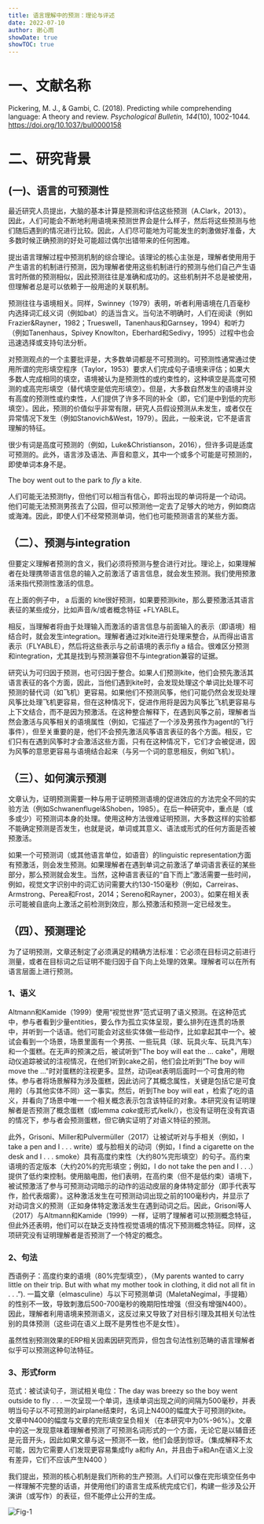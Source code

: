 ```yaml
---
title: 语言理解中的预测：理论与评述
date: 2022-07-10
author: 谢心雨
showDate: true
showTOC: true
---
```


# 一、文献名称

Pickering, M. J., & Gambi, C. (2018). Predicting while comprehending language: A theory and review. *Psychological Bulletin, 144*(10), 1002-1044. https://doi.org/10.1037/bul0000158 

# 二、研究背景

## (一)、语言的可预测性

最近研究人员提出，大脑的基本计算是预测和评估这些预测（A.Clark，2013）。因此，人们可能会不断地利用语境来预测世界会是什么样子，然后将这些预测与他们随后遇到的情况进行比较。因此，人们尽可能地为可能发生的刺激做好准备，大多数时候正确预测的好处可能超过偶尔出错带来的任何困难。 

提出语言理解过程中预测机制的综合理论。该理论的核心主张是，理解者使用用于产生语言的机制进行预测，因为理解者使用这些机制进行的预测与他们自己产生语言时所做的预测相似，因此预测往往是准确和成功的。这些机制并不总是被使用，但理解者总是可以依赖于一般用途的关联机制。 

预测往往与语境相关。同样，Swinney（1979）表明，听者利用语境在几百毫秒内选择词汇歧义词（例如bat）的适当含义。当句法不明确时，人们在阅读（例如Frazier&Rayner，1982；Trueswell，Tanenhaus和Garnsey，1994）和听力（例如Tanenhaus，Spivey Knowlton，Eberhard和Sedivy，1995）过程中也会迅速选择或支持句法分析。

对预测观点的一个主要批评是，大多数单词都是不可预测的。可预测性通常通过使用所谓的完形填空程序（Taylor，1953）要求人们完成句子语境来评估；如果大多数人完成相同的填空，语境被认为是预测性的或约束性的，这种填空是高度可预测的或高完形填空（替代填空是低完形填空）。但是，大多数自然发生的语境并没有高度的预测性或约束性，人们提供了许多不同的补全（即，它们是中到低的完形填空）。因此，预测的价值似乎非常有限，研究人员假设预测从未发生，或者仅在异常情况下发生（例如Stanovich&West，1979）。因此，一般来说，它不是语言理解的特征。 

很少有词是高度可预测的（例如，Luke&Christianson，2016），但许多词是适度可预测的。此外，语言涉及语法、声音和意义，其中一个或多个可能是可预测的，即使单词本身不是。

The boy went out to the park to *fly* a kite.

人们可能无法预测fly，但他们可以相当有信心，即将出现的单词将是一个动词。他们可能无法预测男孩去了公园，但可以预测他一定去了足够大的地方，例如商店或海滩。因此，即使人们不经常预测单词，他们也可能预测语言的某些方面。

## （二）、预测与integration

但要定义理解者预测的含义，我们必须将预测与整合进行对比。理论上，如果理解者在处理携带语言信息的输入之前激活了语言信息，就会发生预测。我们使用预激活来指代预测性激活的信息。 

在上面的例子中， a 后面的 kite很好预测，如果要预测kite，那么要预激活其语言表征的某些成分，比如声音/k/或者概念特征  +FLYABLE。

相反，当理解者将由于处理输入而激活的语言信息与前面输入的表示（即语境）相结合时，就会发生integration。理解者通过对kite进行处理来整合，从而得出语言表示（FLYABLE），然后将这些表示与之前语境的表示fly a 结合。很难区分预测和integration，尤其是找到与预测兼容但不与integration兼容的证据。

研究认为可归因于预测，也可归因于整合。如果人们预测kite，他们会预先激活其语言表征的各个方面，因此，当他们遇到kite时，会发现处理这个单词比处理不可预测的替代词（如飞机）更容易。如果他们不预测风筝，他们可能仍然会发现处理风筝比处理飞机更容易，但在这种情况下，促进作用将是因为风筝比飞机更容易与上下文结合，而不是因为预激活。在这种整合解释下，在遇到风筝之前，理解者当然会激活与风筝相关的语境属性（例如，它描述了一个涉及男孩作为agent的飞行事件），但至关重要的是，他们不会预先激活风筝语言表征的各个方面。相反，它们只有在遇到风筝时才会激活这些方面，只有在这种情况下，它们才会被促进，因为风筝的意思更容易与语境结合起来（与另一个词的意思相反，例如飞机）。

## （三）、如何演示预测

文章认为，证明预测需要一种与用于证明预测语境的促进效应的方法完全不同的实验方法（例如Schwanenflugel&Shoben，1985）。在后一种研究中，重点是（或多或少）可预测词本身的处理。使用这种方法很难证明预测，大多数这样的实验都不能确定预测是否发生，也就是说，单词或其意义、语法或形式的任何方面是否被预激活。

如果一个可预测词（或其他语言单位，如语音）的linguistic representation方面有预激活，则会发生预测。如果理解者在遇到单词之前激活了单词语言表征的某些部分，那么预测就会发生。当然，这种语言表征的“自下而上”激活需要一些时间，例如，视觉文字识别中的词汇访问需要大约130-150毫秒（例如，Carreiras、Armstrong、Perea和Frost，2014；Sereno和Rayner，2003）。如果在相关表示可能被自底向上激活之前检测到效应，那么预激活和预测一定已经发生。

## （四）、预测理论

为了证明预测，文章还制定了必须满足的精确方法标准：它必须在目标词之前进行测量，或者在目标词之后证明不能归因于自下向上处理的效果。理解者可以在所有语言层面上进行预测。

### 1、语义

Altmann和Kamide（1999）使用“视觉世界”范式证明了语义预测。在这种范式中，参与者看到少量entities，要么作为孤立实体呈现，要么排列在连贯的场景中，并听到一个话语。他们可能会对这些实体做一些动作，比如拿起其中一个。被试会看到一个场景，场景里面有一个男孩、一些玩具（球、玩具火车、玩具汽车）和一个蛋糕。在无声的预演之后，被试听到"The boy will eat the ... cake"，用眼动仪追踪被试的注视情况，在他们听到cake之前，他们会比听到“The boy will move the ..."时对蛋糕的注视更多。显然，动词eat表明后面时一个可食用的物体。参与者将场景解释为涉及蛋糕，因此访问了其概念属性，关键是包括它是可食用的（与其他实体不同）这一事实。然后，听到The boy will eat ，检索了吃的语义，并看向了场景中唯一一个相关概念表示包含该特征的对象。本研究没有证明理解者是否预测了概念蛋糕（或lemma  *cake*或形式/keIk/），也没有证明在没有宾语的情况下，参与者会预测蛋糕，但它确实证明了对语义特征的预测。 

此外，Grisoni、Miller和Pulvermüller（2017）让被试听对与手相关（例如，I take a pen and I . . . write）或与脸相关的动词（例如，I find a cigarette on the desk and I . . . smoke）具有高度约束性（大约80%完形填空）的句子。高约束语境的否定版本（大约20%的完形填空；例如，I do not take the pen and I . . .）提供了低约束控制。使用脑电图，他们表明，在高约束（但不是低约束）语境下，被试预激活了参与可预测动词暗示的动作的运动皮层的身体特定部分（即手代表写作，脸代表烟雾）。这种激活发生在可预测动词出现之前的100毫秒内，并显示了对动词含义的预测（正如身体特定激活发生在遇到动词之后。因此，Grisoni等人（2017）与Altmann和Kamide（1999）一样，证明了理解者可以预测概念特征，但此外还表明，他们可以在缺乏支持性视觉语境的情况下预测概念特征。同样，这项研究没有证明理解者是否预测了一个特定的概念。

### 2、句法

西语例子：高度约束的语境（80%完型填空），（My parents wanted to carry little on their trip. But with what my mother took in  clothing, it did not all fit in . . .”). 一篇文章（elmasculine）与以下可预测单词（MaletaNegimal，手提箱）的性别不一致，导致刺激后500-700毫秒的晚期阳性增强（但没有增强N400）。因此，理解者利用语境来预测语义，这反过来又导致了对目标引理及其相关句法性别的具体预测（这些词在语义上既不是男性也不是女性）。 

虽然性别预测效果的ERP相关因素因研究而异，但包含句法性别范畴的语言理解者似乎可以预测这种句法特征。 

### 3、形式form

范式：被试读句子，测试相关电位：The day was breezy so the boy went outside to fly . . . 一次呈现一个单词，连续单词出现之间的间隔为500毫秒，并表明当句子以不可预测的airplane结束时，名词上N400的幅度大于可预测的kite。文章中N400的幅度与文章的完形填空呈负相关（在本研究中为0%-96%）。文章中的这一发现意味着理解者预测了可预测名词形式的一个方面，无论它是以辅音还是元音开头，因此如果文章与这一预测不一致，他们会感到惊讶。（集成解释不太可能，因为它需要人们发现更容易集成fly a和fly An，并且由于a和An在语义上没有差异，它们不应该产生N400 ）

我们提出，预测的核心机制是我们所称的生产预测。人们可以像在完形填空任务中一样理解不完整的话语，并使用他们的语言生成系统完成它们，构建一些涉及公开演讲（或写作）的表征，但不能停止公开的生成。

![Fig-1]()
